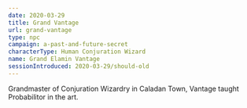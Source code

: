 ```yaml
---
date: 2020-03-29
title: Grand Vantage
url: grand-vantage
type: npc
campaign: a-past-and-future-secret
characterType: Human Conjuration Wizard
name: Grand Elamin Vantage
sessionIntroduced: 2020-03-29/should-old
---
```


Grandmaster of Conjuration Wizardry in Caladan Town, Vantage taught Probabilitor in the art.

